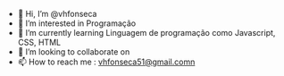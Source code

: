 - 👋 Hi, I’m @vhfonseca
- 👀 I’m interested in Programação
- 🌱 I’m currently learning Linguagem de programação como Javascript, CSS, HTML 
- 💞️ I’m looking to collaborate on 
- 📫 How to reach me : vhfonseca51@gmail.comn

<!---
vhfonseca/vhfonseca is a ✨ special ✨ repository because its `README.md` (this file) appears on your GitHub profile.
You can click the Preview link to take a look at your changes.
--->
